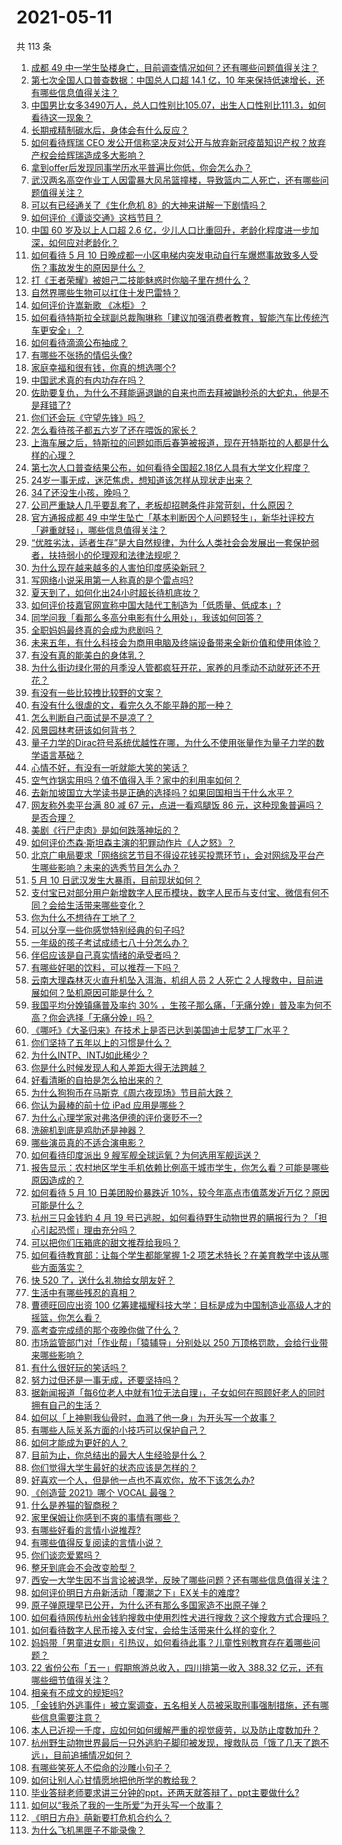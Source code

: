 # 2021-05-11

共 113 条

<!-- BEGIN -->
<!-- 最后更新时间 Tue May 11 2021 12:04:39 GMT+0800 (China Standard Time) -->

1. [成都 49
   中一学生坠楼身亡，目前调查情况如何？还有哪些问题值得关注？](https://www.zhihu.com/question/458690995)
2. [第七次全国人口普查数据：中国总人口超 14.1 亿，10
   年来保持低速增长，还有哪些信息值得关注？](https://www.zhihu.com/question/458811096)
3. [中国男比女多3490万人，总人口性别比105.07，出生人口性别比111.3，如何看待这一现象？](https://www.zhihu.com/question/458812209)
4. [长期戒精制碳水后，身体会有什么反应？](https://www.zhihu.com/question/368157736)
5. [如何看待辉瑞 CEO
   发公开信称坚决反对公开与放弃新冠疫苗知识产权？放弃产权会给辉瑞造成多大影响？](https://www.zhihu.com/question/458516995)
6. [拿到offer后发现同事学历水平普遍比你低，你会怎么办？](https://www.zhihu.com/question/453425750)
7. [武汉两名高空作业工人因雷暴大风吊篮撞楼，导致篮内二人死亡，还有哪些问题值得关注？](https://www.zhihu.com/question/458802058)
8. [可以有已经通关了《生化危机 8》的大神来讲解一下剧情吗？](https://www.zhihu.com/question/458226745)
9. [如何评价《谭谈交通》这档节目？](https://www.zhihu.com/question/41467514)
10. [中国 60 岁及以上人口超 2.6
    亿，少儿人口比重回升，老龄化程度进一步加深，如何应对老龄化？](https://www.zhihu.com/question/458814159)
11. [如何看待 5 月 10
    日晚成都一小区电梯内突发电动自行车爆燃事故致多人受伤？事故发生的原因是什么？](https://www.zhihu.com/question/458774852)
12. [打《王者荣耀》被妲己二技能魅惑时你脑子里在想什么？](https://www.zhihu.com/question/455738970)
13. [自然界哪些生物可以扛住十发巴雷特？](https://www.zhihu.com/question/458544903)
14. [如何评价许嵩新歌 《冰柜》？](https://www.zhihu.com/question/458749554)
15. [如何看待特斯拉全球副总裁陶琳称「建议加强消费者教育，智能汽车比传统汽车更安全」？](https://www.zhihu.com/question/458706368)
16. [如何看待滴滴公布抽成？](https://www.zhihu.com/question/458266748)
17. [有哪些不张扬的情侣头像?](https://www.zhihu.com/question/330332961)
18. [家庭幸福和很有钱，你真的想选哪个?](https://www.zhihu.com/question/455357456)
19. [中国武术真的有内功存在吗？](https://www.zhihu.com/question/29086555)
20. [佐助要复仇，为什么不拜能逼退鼬的自来也而去拜被鼬秒杀的大蛇丸，他是不是拜错了?](https://www.zhihu.com/question/447367718)
21. [你们还会玩《守望先锋》吗？](https://www.zhihu.com/question/458654100)
22. [怎么看待孩子都五六岁了还在喂饭的家长？](https://www.zhihu.com/question/458623234)
23. [上海车展之后，特斯拉的问题如雨后春笋被报道，现在开特斯拉的人都是什么样的心理？](https://www.zhihu.com/question/458585086)
24. [第七次人口普查结果公布，如何看待全国超2.18亿人具有大学文化程度？](https://www.zhihu.com/question/458813993)
25. [24岁一事无成，迷茫焦虑，想知道该怎样从现状走出来？](https://www.zhihu.com/question/334364126)
26. [34了还没生小孩，晚吗？](https://www.zhihu.com/question/455564439)
27. [公司严重缺人几乎要乱套了，老板却招聘条件非常苛刻，什么原因？](https://www.zhihu.com/question/458077938)
28. [官方通报成都 49
    中学生坠亡「基本判断因个人问题轻生」，新华社评校方「避重就轻」，哪些信息值得关注？](https://www.zhihu.com/question/458795206)
29. [“优胜劣汰，适者生存”是大自然规律，为什么人类社会会发展出一套保护弱者，扶持弱小的伦理观和法律法规呢？](https://www.zhihu.com/question/458755052)
30. [为什么现在越来越多的人害怕印度感染新冠？](https://www.zhihu.com/question/384288033)
31. [写网络小说采用第一人称真的是个雷点吗?](https://www.zhihu.com/question/457091187)
32. [夏天到了，如何化出24小时超长待机底妆？](https://www.zhihu.com/question/457028731)
33. [如何评价技嘉官网宣称中国大陆代工制造为「低质量、低成本」?](https://www.zhihu.com/question/458796364)
34. [同学问我「看那么多高分电影有什么用处」，我该如何回答？](https://www.zhihu.com/question/445536824)
35. [全职妈妈最终真的会成为悲剧吗？](https://www.zhihu.com/question/329912042)
36. [未来五年，有什么科技会为商用电脑及终端设备带来全新价值和使用体验？](https://www.zhihu.com/question/458697197)
37. [有没有真的能美白的身体乳？](https://www.zhihu.com/question/324166860)
38. [为什么街边绿化带的月季没人管都疯狂开花，家养的月季动不动就死还不开花？](https://www.zhihu.com/question/458723730)
39. [有没有一些比较拽比较野的文案？](https://www.zhihu.com/question/441951247)
40. [有没有什么很虐的文，看完久久不能平静的那一种？](https://www.zhihu.com/question/439845045)
41. [怎么判断自己面试是不是凉了？](https://www.zhihu.com/question/267849861)
42. [风景园林考研该如何背书？](https://www.zhihu.com/question/455380895)
43. [量子力学的Dirac符号系统优越性在哪，为什么不使用张量作为量子力学的数学语言基础？](https://www.zhihu.com/question/57290501)
44. [心情不好，有没有一听就能大笑的笑话？](https://www.zhihu.com/question/433260931)
45. [空气炸锅实用吗？值不值得入手？家中的利用率如何？](https://www.zhihu.com/question/60108615)
46. [去新加坡国立大学读书是正确的选择吗？如果回国相当于什么水平？](https://www.zhihu.com/question/415399401)
47. [网友称外卖平台满 80 减 67 元，点进一看鸡腿饭 86
    元，这种现象普遍吗？是否合理？](https://www.zhihu.com/question/458657073)
48. [美剧《行尸走肉》是如何跌落神坛的？](https://www.zhihu.com/question/300658142)
49. [如何评价杰森·斯坦森主演的犯罪动作片《人之怒》？](https://www.zhihu.com/question/457101926)
50. [北京广电局要求「网络综艺节目不得设花钱买投票环节」，会对网综及平台产生哪些影响？未来的选秀节目怎么办？](https://www.zhihu.com/question/458698135)
51. [5 月 10 日武汉发生大暴雨，目前现状如何？](https://www.zhihu.com/question/458694221)
52. [支付宝已对部分用户新增数字人民币模块，数字人民币与支付宝、微信有何不同？会给生活带来哪些变化？](https://www.zhihu.com/question/458640901)
53. [你为什么不想待在工地了？](https://www.zhihu.com/question/278592510)
54. [可以分享一些你感觉特别经典的句子吗?](https://www.zhihu.com/question/456133524)
55. [一年级的孩子考试成绩七八十分怎么办？](https://www.zhihu.com/question/423393543)
56. [伴侣应该是自己真实情绪的承受者吗？](https://www.zhihu.com/question/302561314)
57. [有哪些好喝的饮料，可以推荐一下吗？](https://www.zhihu.com/question/278942720)
58. [云南大理森林灭火直升机坠入洱海，机组人员 2 人死亡 2
    人搜救中，目前进展如何？坠机原因可能是什么？](https://www.zhihu.com/question/458664094)
59. [我国平均分娩镇痛普及率约 30%
    ，生孩子那么痛，「无痛分娩」普及率为何不高？你会选择「无痛分娩」吗？](https://www.zhihu.com/question/458562621)
60. [《哪吒》《大圣归来》在技术上是否已达到美国迪士尼梦工厂水平？](https://www.zhihu.com/question/389058916)
61. [你们坚持了五年以上的习惯是什么？](https://www.zhihu.com/question/439042496)
62. [为什么INTP、INTJ如此稀少？](https://www.zhihu.com/question/357147669)
63. [你是什么时候发现人和人差距大得无法跨越？](https://www.zhihu.com/question/28087919)
64. [好看清晰的自拍是怎么拍出来的？](https://www.zhihu.com/question/267598322)
65. [为什么狗狗币在马斯克《周六夜现场》节目前大跌？](https://www.zhihu.com/question/458505263)
66. [你认为最棒的前十位 iPad 应用是哪些？](https://www.zhihu.com/question/34453138)
67. [为什么心理学家对弗洛伊德的评价褒贬不一?](https://www.zhihu.com/question/458001165)
68. [洗碗机到底是鸡肋还是神器？](https://www.zhihu.com/question/336267047)
69. [哪些演员真的不适合演电影？](https://www.zhihu.com/question/451042144)
70. [如何看待印度派出 9 艘军舰全球运氧？为何选用军舰运送？](https://www.zhihu.com/question/458210866)
71. [报告显示：农村地区学生手机依赖比例高于城市学生，你怎么看？可能是哪些原因造成的？](https://www.zhihu.com/question/458628261)
72. [如何看待 5 月 10 日美团股价暴跌近
    10%，较今年高点市值蒸发近万亿？原因可能是什么？](https://www.zhihu.com/question/458673613)
73. [杭州三只金钱豹 4 月 19
    号已逃脱，如何看待野生动物世界的瞒报行为？「担心引起恐慌」理由充分吗？](https://www.zhihu.com/question/458565862)
74. [可以把你们压箱底的甜文推荐给我吗？](https://www.zhihu.com/question/339160762)
75. [如何看待教育部：让每个学生都能掌握 1-2
    项艺术特长？在美育教学中该从哪些方面落实？](https://www.zhihu.com/question/458077269)
76. [快 520 了，送什么礼物给女朋友好？](https://www.zhihu.com/question/323989785)
77. [生活中有哪些残忍的真相？](https://www.zhihu.com/question/63894266)
78. [曹德旺回应出资 100
    亿筹建福耀科技大学：目标是成为中国制造业高级人才的摇篮，你怎么看？](https://www.zhihu.com/question/458657914)
79. [高考查完成绩的那个夜晚你做了什么？](https://www.zhihu.com/question/455878400)
80. [市场监管部门对「作业帮」「猿辅导」分别处以 250
    万顶格罚款，会给行业带来哪些影响？](https://www.zhihu.com/question/458641505)
81. [有什么很好玩的笑话吗？](https://www.zhihu.com/question/447424141)
82. [努力过但还是一事无成，还要坚持吗？](https://www.zhihu.com/question/458113819)
83. [据新闻报道「每6位老人中就有1位无法自理」，子女如何在照顾好老人的同时拥有自己的生活？](https://www.zhihu.com/question/458666699)
84. [如何以「上神剔我仙骨时，血溅了他一身」为开头写一个故事？](https://www.zhihu.com/question/435874686)
85. [有哪些人际关系方面的小技巧可以保护自己？](https://www.zhihu.com/question/36343659)
86. [如何才能成为更好的人？](https://www.zhihu.com/question/311751275)
87. [目前为止，你总结出的最大人生经验是什么？](https://www.zhihu.com/question/313830485)
88. [你们觉得大学生最好的状态应该是怎样的？](https://www.zhihu.com/question/446765433)
89. [好喜欢一个人，但是他一点也不喜欢你，放不下该怎么办?](https://www.zhihu.com/question/457804417)
90. [《创造营 2021》哪个 VOCAL 最强？](https://www.zhihu.com/question/456380340)
91. [什么是养猫的智商税？](https://www.zhihu.com/question/445480922)
92. [家里保姆让你感到不爽的事情有哪些？](https://www.zhihu.com/question/20554063)
93. [有哪些好看的言情小说推荐?](https://www.zhihu.com/question/378704818)
94. [有哪些值得反复阅读的言情小说？](https://www.zhihu.com/question/356734446)
95. [你们谈恋爱累吗？](https://www.zhihu.com/question/399471584)
96. [整牙到底会不会改变脸型？](https://www.zhihu.com/question/29078408)
97. [西安一大学生因不当言论被退学，反映了哪些问题？还有哪些信息值得关注？](https://www.zhihu.com/question/458572630)
98. [如何评价明日方舟新活动「覆潮之下」EX关卡的难度?](https://www.zhihu.com/question/458535466)
99. [原子弹原理早已公开，为什么还有那么多国家造不出原子弹？](https://www.zhihu.com/question/435554563)
100. [如何看待网传杭州金钱豹搜救中使用烈性犬进行搜救？这个搜救方式合理吗？](https://www.zhihu.com/question/458486742)
101. [如何看待数字人民币接入支付宝，会给生活带来什么样的变化？](https://www.zhihu.com/question/458629505)
102. [妈妈带「男童进女厕」引热议，如何看待此事？儿童性别教育存在着哪些问题？](https://www.zhihu.com/question/458384181)
103. [22 省份公布「五一」假期旅游总收入，四川排第一收入 388.32
     亿元，还有哪些细节值得关注？](https://www.zhihu.com/question/458345276)
104. [相亲有不成文的规矩吗?](https://www.zhihu.com/question/453068049)
105. [「金钱豹外逃事件」被立案调查，五名相关人员被采取刑事强制措施，还有哪些信息需要注意？](https://www.zhihu.com/question/458665171)
106. [本人已近视一千度，应如何如何缓解严重的视觉疲劳，以及防止度数加升？](https://www.zhihu.com/question/450542654)
107. [杭州野生动物世界最后一只外逃豹子脚印被发现，搜救队员「饿了几天了跑不远」，目前追捕情况如何？](https://www.zhihu.com/question/458634493)
108. [有哪些笑死人不偿命的沙雕小句子？](https://www.zhihu.com/question/446274242)
109. [如何让别人心甘情愿地把他所学的教给我？](https://www.zhihu.com/question/38714506)
110. [毕业答辩老师要求讲三分钟的ppt，还两天就答辩了，ppt主要做什么?](https://www.zhihu.com/question/391921734)
111. [如何以“我杀了我的一生所爱”为开头写一个故事？](https://www.zhihu.com/question/454995390)
112. [《明日方舟》萌新要打危机合约么？](https://www.zhihu.com/question/428838411)
113. [为什么飞机黑匣子不能录像？](https://www.zhihu.com/question/458343049)

<!-- END -->
